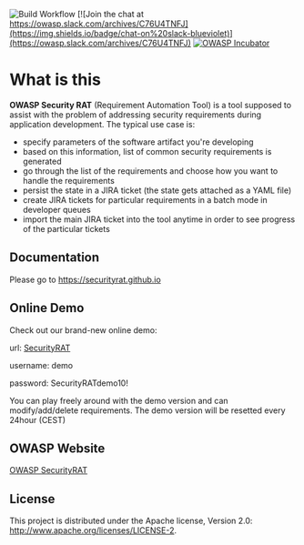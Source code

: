 ![Build Workflow](https://github.com/github/docs/actions/workflows/build.yml/badge.svg)
[![Join the chat at https://owasp.slack.com/archives/C76U4TNFJ](https://img.shields.io/badge/chat-on%20slack-blueviolet)](https://owasp.slack.com/archives/C76U4TNFJ)
[![OWASP Incubator](https://img.shields.io/badge/owasp-incubator%20project-orange.svg)](https://owasp.org/www-project-securityrat/)

# What is this

**OWASP Security RAT** (Requirement Automation Tool) is a tool supposed to assist with the problem of addressing security requirements during application development. The typical use case is:

- specify parameters of the software artifact you're developing
- based on this information, list of common security requirements is generated
- go through the list of the requirements and choose how you want to handle the requirements
- persist the state in a JIRA ticket (the state gets attached as a YAML file)
- create JIRA tickets for particular requirements in a batch mode in developer queues
- import the main JIRA ticket into the tool anytime in order to see progress of the particular tickets

## Documentation

Please go to https://securityrat.github.io

## Online Demo

Check out our brand-new online demo:

url: [SecurityRAT](https://securityrat.org)

username: demo

password: SecurityRATdemo10!

You can play freely around with the demo version and can modify/add/delete requirements. The demo version will be resetted every 24hour (CEST)


## OWASP Website

[OWASP SecurityRAT](https://owasp.org/www-project-securityrat/)

## License

This project is distributed under the Apache license, Version 2.0: http://www.apache.org/licenses/LICENSE-2.
